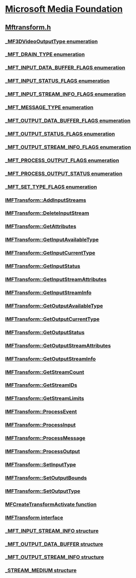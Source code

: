 # [Microsoft Media Foundation](../_mf/index.md)
## [Mftransform.h](index.md)
### [_MF3DVideoOutputType enumeration](../mftransform/ne-mftransform-_mf3dvideooutputtype.md)
### [_MFT_DRAIN_TYPE enumeration](../mftransform/ne-mftransform-_mft_drain_type.md)
### [_MFT_INPUT_DATA_BUFFER_FLAGS enumeration](../mftransform/ne-mftransform-_mft_input_data_buffer_flags.md)
### [_MFT_INPUT_STATUS_FLAGS enumeration](../mftransform/ne-mftransform-_mft_input_status_flags.md)
### [_MFT_INPUT_STREAM_INFO_FLAGS enumeration](../mftransform/ne-mftransform-_mft_input_stream_info_flags.md)
### [_MFT_MESSAGE_TYPE enumeration](../mftransform/ne-mftransform-_mft_message_type.md)
### [_MFT_OUTPUT_DATA_BUFFER_FLAGS enumeration](../mftransform/ne-mftransform-_mft_output_data_buffer_flags.md)
### [_MFT_OUTPUT_STATUS_FLAGS enumeration](../mftransform/ne-mftransform-_mft_output_status_flags.md)
### [_MFT_OUTPUT_STREAM_INFO_FLAGS enumeration](../mftransform/ne-mftransform-_mft_output_stream_info_flags.md)
### [_MFT_PROCESS_OUTPUT_FLAGS enumeration](../mftransform/ne-mftransform-_mft_process_output_flags.md)
### [_MFT_PROCESS_OUTPUT_STATUS enumeration](../mftransform/ne-mftransform-_mft_process_output_status.md)
### [_MFT_SET_TYPE_FLAGS enumeration](../mftransform/ne-mftransform-_mft_set_type_flags.md)
### [IMFTransform::AddInputStreams](../mftransform/nf-mftransform-imftransform-addinputstreams.md)
### [IMFTransform::DeleteInputStream](../mftransform/nf-mftransform-imftransform-deleteinputstream.md)
### [IMFTransform::GetAttributes](../mftransform/nf-mftransform-imftransform-getattributes.md)
### [IMFTransform::GetInputAvailableType](../mftransform/nf-mftransform-imftransform-getinputavailabletype.md)
### [IMFTransform::GetInputCurrentType](../mftransform/nf-mftransform-imftransform-getinputcurrenttype.md)
### [IMFTransform::GetInputStatus](../mftransform/nf-mftransform-imftransform-getinputstatus.md)
### [IMFTransform::GetInputStreamAttributes](../mftransform/nf-mftransform-imftransform-getinputstreamattributes.md)
### [IMFTransform::GetInputStreamInfo](../mftransform/nf-mftransform-imftransform-getinputstreaminfo.md)
### [IMFTransform::GetOutputAvailableType](../mftransform/nf-mftransform-imftransform-getoutputavailabletype.md)
### [IMFTransform::GetOutputCurrentType](../mftransform/nf-mftransform-imftransform-getoutputcurrenttype.md)
### [IMFTransform::GetOutputStatus](../mftransform/nf-mftransform-imftransform-getoutputstatus.md)
### [IMFTransform::GetOutputStreamAttributes](../mftransform/nf-mftransform-imftransform-getoutputstreamattributes.md)
### [IMFTransform::GetOutputStreamInfo](../mftransform/nf-mftransform-imftransform-getoutputstreaminfo.md)
### [IMFTransform::GetStreamCount](../mftransform/nf-mftransform-imftransform-getstreamcount.md)
### [IMFTransform::GetStreamIDs](../mftransform/nf-mftransform-imftransform-getstreamids.md)
### [IMFTransform::GetStreamLimits](../mftransform/nf-mftransform-imftransform-getstreamlimits.md)
### [IMFTransform::ProcessEvent](../mftransform/nf-mftransform-imftransform-processevent.md)
### [IMFTransform::ProcessInput](../mftransform/nf-mftransform-imftransform-processinput.md)
### [IMFTransform::ProcessMessage](../mftransform/nf-mftransform-imftransform-processmessage.md)
### [IMFTransform::ProcessOutput](../mftransform/nf-mftransform-imftransform-processoutput.md)
### [IMFTransform::SetInputType](../mftransform/nf-mftransform-imftransform-setinputtype.md)
### [IMFTransform::SetOutputBounds](../mftransform/nf-mftransform-imftransform-setoutputbounds.md)
### [IMFTransform::SetOutputType](../mftransform/nf-mftransform-imftransform-setoutputtype.md)
### [MFCreateTransformActivate function](../mftransform/nf-mftransform-mfcreatetransformactivate.md)
### [IMFTransform interface](../mftransform/nn-mftransform-imftransform.md)
### [_MFT_INPUT_STREAM_INFO structure](../mftransform/ns-mftransform-_mft_input_stream_info.md)
### [_MFT_OUTPUT_DATA_BUFFER structure](../mftransform/ns-mftransform-_mft_output_data_buffer.md)
### [_MFT_OUTPUT_STREAM_INFO structure](../mftransform/ns-mftransform-_mft_output_stream_info.md)
### [_STREAM_MEDIUM structure](../mftransform/ns-mftransform-_stream_medium.md)

